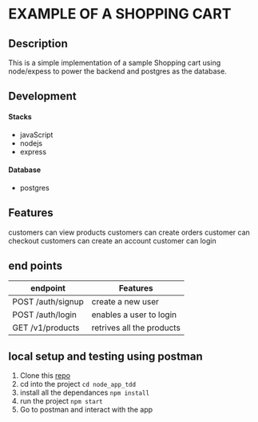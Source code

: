 # EXAMPLE OF A SHOPPING CART

## Description
This is a simple implementation of a sample Shopping cart using node/expess to power the backend and postgres as the database.

## Development
#### Stacks
- javaScript
- nodejs
- express
#### Database
* postgres

## Features
customers can view products
customers can create orders
customer can checkout
customers can create an account
customer can login 

## end points
| endpoint                 |  Features                   |
| -------------------------|-----------------------------|
| POST /auth/signup        | create a new user           |
| POST /auth/login         | enables a user to login     |
| GET  /v1/products        | retrives all the products   |

## local setup and testing using postman
1. Clone this [repo](https://github.com/KITHU/node_app_tdd.git)
2. cd into the project `cd node_app_tdd`
3. install all the dependances `npm install`
4. run the project `npm start`
5. Go to postman and interact with the app



